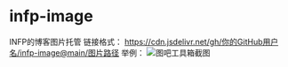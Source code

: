 # infp-image
INFP的博客图片托管
链接格式：
https://cdn.jsdelivr.net/gh/你的GitHub用户名/infp-image@main/图片路径
举例：
![图吧工具箱截图](https://cdn.jsdelivr.net/gh/infp1999/infp-image@main/images/hardware.jpg)
